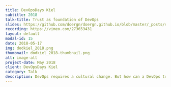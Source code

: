 ```yaml
---
title: DevOpsDays Kiel
subtitle: 2018
talk-title: Trust as foundation of DevOps
slides: https://github.com/doergn/doergn.github.io/blob/master/_posts/slides/TrustAsFoundationOfDevOps_DoDKiel2018.pdf
recording: https://vimeo.com/273653431
layout: default
modal-id: 15
date: 2018-05-17
img: dodkiel_2018.png
thumbnail: dodkiel_2018-thumbnail.png
alt: image-alt
project-date: May 2018
client: DevOpsDays Kiel
category: Talk
description: DevOps requires a cultural change. But how can a DevOps transformation work (esp. in large enterprises)? Observing many teams at several occasions Dirk noticed that trust can be seen as the foundation of DevOps. Giving examples and concrete actions this talk shows you how to foster trust in your team, so that applying DevOps becomes a success.
---
```

